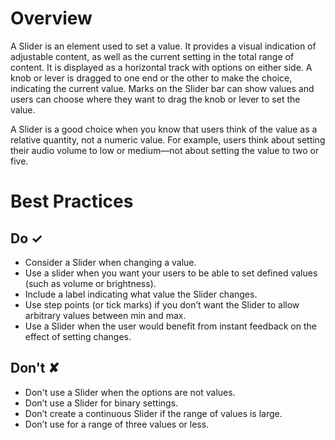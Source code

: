 # Overview
A Slider is an element used to set a value. It provides a visual indication of adjustable content, as well as the current setting in the total range of content. It is displayed as a horizontal track with options on either side. A knob or lever is dragged to one end or the other to make the choice, indicating the current value. Marks on the Slider bar can show values and users can choose where they want to drag the knob or lever to set the value.

A Slider is a good choice when you know that users think of the value as a relative quantity, not a numeric value. For example, users think about setting their audio volume to low or medium—not about setting the value to two or five.


# Best Practices

## Do &#10003;
- Consider a Slider when changing a value.
- Use a slider when you want your users to be able to set defined values (such as volume or brightness).
- Include a label indicating what value the Slider changes.
- Use step points (or tick marks) if you don’t want the Slider to allow arbitrary values between min and max.
- Use a Slider when the user would benefit from instant feedback on the effect of setting changes.

## Don't &#10008;
- Don&#39;t use a Slider when the options are not values.
- Don’t use a Slider for binary settings.
- Don’t create a continuous Slider if the range of values is large.
- Don’t use for a range of three values or less.